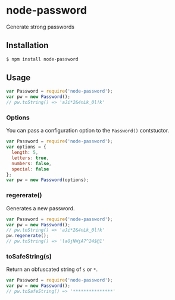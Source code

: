# node-password

Generate strong passwords

## Installation

```bash
$ npm install node-password
```

## Usage

```js
var Password = require('node-password');
var pw = new Password();
// pw.toString() => 'aJi*2&4nLk_0l!k'
```

### Options

You can pass a configuration option to the ```Password()``` contstuctor.

```js
var Password = require('node-password');
var options = {
  length: 5,
  letters: true,
  numbers: false,
  special: false
};
var pw = new Password(options);
```

### regererate()

Generates a new password.

```js
var Password = require('node-password');
var pw = new Password();
// pw.toString() => 'aJi*2&4nLk_0l!k'
pw.regenerate();
// pw.toString() => 'laOjNWjA7^24$@1'
```

### toSafeString(s)

Return an obfuscated string of ```s``` or ```*```.

```js
var Password = require('node-password');
var pw = new Password();
// pw.toSafeString() => '***************'
```